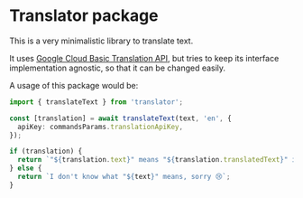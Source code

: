 # Translator package

This is a very minimalistic library to translate text.

It uses [Google Cloud Basic Translation API](https://cloud.google.com/translate/docs/reference/rest/v2/translate), but tries to keep its interface implementation agnostic, so that it can be changed easily.

A usage of this package would be:

```ts
import { translateText } from 'translator';

const [translation] = await translateText(text, 'en', {
  apiKey: commandsParams.translationApiKey,
});

if (translation) {
  return `"${translation.text}" means "${translation.translatedText}" in "${translation.fromLang}" 💡`;
} else {
  return `I don't know what "${text}" means, sorry 😢`;
}
```
